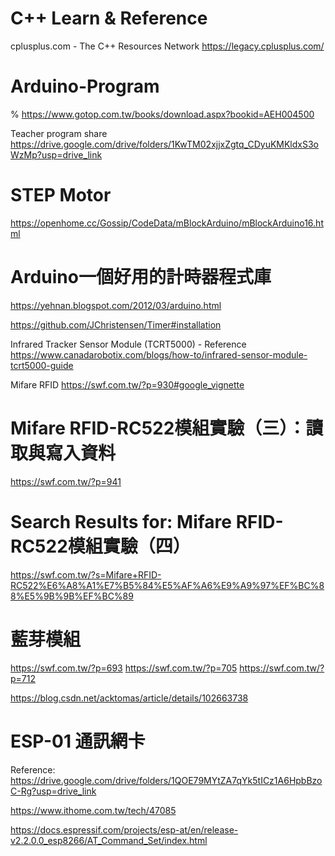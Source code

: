 # C++ Learn & Reference
cplusplus.com - The C++ Resources Network
https://legacy.cplusplus.com/

# Arduino-Program

%  https://www.gotop.com.tw/books/download.aspx?bookid=AEH004500

Teacher program share
https://drive.google.com/drive/folders/1KwTM02xjjxZgtq_CDyuKMKldxS3oWzMp?usp=drive_link

# STEP Motor
https://openhome.cc/Gossip/CodeData/mBlockArduino/mBlockArduino16.html

# Arduino一個好用的計時器程式庫
https://yehnan.blogspot.com/2012/03/arduino.html

https://github.com/JChristensen/Timer#installation

Infrared Tracker Sensor Module (TCRT5000) - Reference
https://www.canadarobotix.com/blogs/how-to/infrared-sensor-module-tcrt5000-guide

Mifare RFID  https://swf.com.tw/?p=930#google_vignette

# Mifare RFID-RC522模組實驗（三）：讀取與寫入資料
https://swf.com.tw/?p=941

# Search Results for: Mifare RFID-RC522模組實驗（四）
https://swf.com.tw/?s=Mifare+RFID-RC522%E6%A8%A1%E7%B5%84%E5%AF%A6%E9%A9%97%EF%BC%88%E5%9B%9B%EF%BC%89

# 藍芽模組
https://swf.com.tw/?p=693
https://swf.com.tw/?p=705
https://swf.com.tw/?p=712

https://blog.csdn.net/acktomas/article/details/102663738

# ESP-01 通訊網卡
Reference:
https://drive.google.com/drive/folders/1QOE79MYtZA7qYk5tICz1A6HpbBzoC-Rg?usp=drive_link

https://www.ithome.com.tw/tech/47085

https://docs.espressif.com/projects/esp-at/en/release-v2.2.0.0_esp8266/AT_Command_Set/index.html
